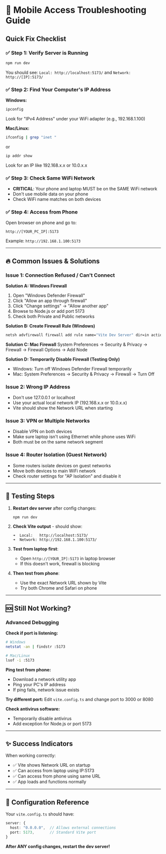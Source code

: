 # 📱 Mobile Access Troubleshooting Guide

## Quick Fix Checklist

### ✅ Step 1: Verify Server is Running
```bash
npm run dev
```
You should see: `Local: http://localhost:5173/` and `Network: http://[IP]:5173/`

### ✅ Step 2: Find Your Computer's IP Address

**Windows:**
```bash
ipconfig
```
Look for "IPv4 Address" under your WiFi adapter (e.g., 192.168.1.100)

**Mac/Linux:**
```bash
ifconfig | grep "inet "
```
or
```bash
ip addr show
```
Look for an IP like 192.168.x.x or 10.0.x.x

### ✅ Step 3: Check Same WiFi Network
- **CRITICAL**: Your phone and laptop MUST be on the SAME WiFi network
- Don't use mobile data on your phone
- Check WiFi name matches on both devices

### ✅ Step 4: Access from Phone
Open browser on phone and go to:
```
http://[YOUR_PC_IP]:5173
```
Example: `http://192.168.1.100:5173`

---

## 🔥 Common Issues & Solutions

### Issue 1: Connection Refused / Can't Connect

**Solution A: Windows Firewall**
1. Open "Windows Defender Firewall"
2. Click "Allow an app through firewall"
3. Click "Change settings" → "Allow another app"
4. Browse to Node.js or add port 5173
5. Check both Private and Public networks

**Solution B: Create Firewall Rule (Windows)**
```bash
netsh advfirewall firewall add rule name="Vite Dev Server" dir=in action=allow protocol=TCP localport=5173
```

**Solution C: Mac Firewall**
System Preferences → Security & Privacy → Firewall → Firewall Options → Add Node

**Solution D: Temporarily Disable Firewall (Testing Only)**
- Windows: Turn off Windows Defender Firewall temporarily
- Mac: System Preferences → Security & Privacy → Firewall → Turn Off

### Issue 2: Wrong IP Address
- Don't use 127.0.0.1 or localhost
- Use your actual local network IP (192.168.x.x or 10.0.x.x)
- Vite should show the Network URL when starting

### Issue 3: VPN or Multiple Networks
- Disable VPN on both devices
- Make sure laptop isn't using Ethernet while phone uses WiFi
- Both must be on the same network segment

### Issue 4: Router Isolation (Guest Network)
- Some routers isolate devices on guest networks
- Move both devices to main WiFi network
- Check router settings for "AP Isolation" and disable it

---

## 🧪 Testing Steps

1. **Restart dev server** after config changes:
   ```bash
   npm run dev
   ```

2. **Check Vite output** - should show:
   ```
   ➜  Local:   http://localhost:5173/
   ➜  Network: http://192.168.1.100:5173/
   ```

3. **Test from laptop first**:
   - Open `http://[YOUR_IP]:5173` in laptop browser
   - If this doesn't work, firewall is blocking

4. **Then test from phone**:
   - Use the exact Network URL shown by Vite
   - Try both Chrome and Safari on phone

---

## 🆘 Still Not Working?

### Advanced Debugging

**Check if port is listening:**
```bash
# Windows
netstat -an | findstr :5173

# Mac/Linux
lsof -i :5173
```

**Ping test from phone:**
- Download a network utility app
- Ping your PC's IP address
- If ping fails, network issue exists

**Try different port:**
Edit `vite.config.ts` and change port to 3000 or 8080

**Check antivirus software:**
- Temporarily disable antivirus
- Add exception for Node.js or port 5173

---

## ✨ Success Indicators

When working correctly:
- ✅ Vite shows Network URL on startup
- ✅ Can access from laptop using IP:5173
- ✅ Can access from phone using same URL
- ✅ App loads and functions normally

---

## 📝 Configuration Reference

Your `vite.config.ts` should have:
```typescript
server: {
  host: "0.0.0.0",  // Allows external connections
  port: 5173,       // Standard Vite port
}
```

**After ANY config changes, restart the dev server!**

